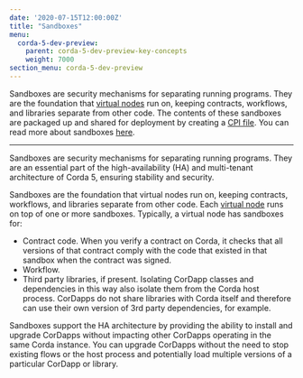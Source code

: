 ```yaml
---
date: '2020-07-15T12:00:00Z'
title: "Sandboxes"
menu:
  corda-5-dev-preview:
    parent: corda-5-dev-preview-key-concepts
    weight: 7000
section_menu: corda-5-dev-preview
---
```


Sandboxes are security mechanisms for separating running programs. They are the foundation that [virtual nodes](#virtual-nodes) run on, keeping contracts, workflows, and libraries separate from other code. The contents of these sandboxes are packaged up and shared for deployment by creating a [CPI file](#cordapp-package-installer-CPI). You can read more about sandboxes [here](../getting-started/architecture/workers.html).


-----

[In Corda 4, we assume that you’re running your own node, which is akin to you playing with your own sand in your own garden. And we also assume that you’re a responsible adult: we trust you to take care and we assume you’re not going to deliberately ruin your grass. So Corda didn’t have a sandbox. In Corda 5 we can’t make these assumptions. In Corda 5, it’s more like the garden is shared amongst multiple houses or apartments. We can’t assume everybody will be careful and some of them may be positively malicious.]: #

Sandboxes are security mechanisms for separating running programs. They are an essential part of the high-availability (HA) and multi-tenant architecture of Corda 5, ensuring stability and security.  

Sandboxes are the foundation that virtual nodes run on, keeping contracts, workflows, and libraries separate from other code. Each [virtual node](virtual-nodes.html) runs on top of one or more sandboxes. Typically, a virtual node has sandboxes for:
* Contract code. When you verify a contract on Corda, it checks that all versions of that contract comply with the code that existed in that sandbox when the contract was signed.
* Workflow.
* Third party libraries, if present.
 Isolating CorDapp classes and dependencies in this way also isolate them from the Corda host process. CorDapps do not share libraries with Corda itself and therefore can use their own version of 3rd party dependencies, for example.

Sandboxes support the HA architecture by providing the ability to install and upgrade CorDapps without impacting other CorDapps operating in the same Corda instance. You can upgrade CorDapps without the need to stop existing flows or the host process and potentially load multiple versions of a particular CorDapp or library.

